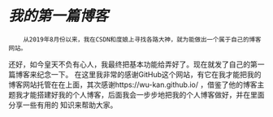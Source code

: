 # *我的第一篇博客*
        从2019年8月份以来，我在CSDN和度娘上寻找各路大神，就为能做出一个属于自己的博客网站。
还好，如今皇天不负有心人，我最终把基本功能给弄好了。现在就发了自己的第一篇博客来纪念一下。
在这里我非常的感谢GitHub这个网站，有它在我才能把我的博客网站托管在在上面，其次感谢https://wu-kan.github.io/
，借鉴了他的博客主题我才能搭建好我的个人博客，后面我会一步步地把我的个人博客做好，并在里面分享一些有用的
知识来帮助大家。
